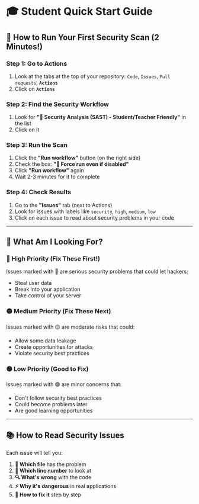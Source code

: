 # 🎓 Student Quick Start Guide

## 🚀 How to Run Your First Security Scan (2 Minutes!)

### Step 1: Go to Actions

1. Look at the tabs at the top of your repository: `Code`, `Issues`, `Pull requests`, **`Actions`**
2. Click on **`Actions`**

### Step 2: Find the Security Workflow

1. Look for **"🔐 Security Analysis (SAST) - Student/Teacher Friendly"** in the list
2. Click on it

### Step 3: Run the Scan

1. Click the **"Run workflow"** button (on the right side)
2. Check the box: **"🎯 Force run even if disabled"**
3. Click **"Run workflow"** again
4. Wait 2-3 minutes for it to complete

### Step 4: Check Results

1. Go to the **"Issues"** tab (next to Actions)
2. Look for issues with labels like `security`, `high`, `medium`, `low`
3. Click on each issue to read about security problems in your code

---

## 🎯 What Am I Looking For?

### 🔴 High Priority (Fix These First!)

Issues marked with 🔴 are serious security problems that could let hackers:

- Steal user data
- Break into your application
- Take control of your server

### 🟡 Medium Priority (Fix These Next)

Issues marked with 🟡 are moderate risks that could:

- Allow some data leakage
- Create opportunities for attacks
- Violate security best practices

### 🟢 Low Priority (Good to Fix)

Issues marked with 🟢 are minor concerns that:

- Don't follow security best practices
- Could become problems later
- Are good learning opportunities

---

## 📚 How to Read Security Issues

Each issue will tell you:

1. **📁 Which file** has the problem
2. **📍 Which line number** to look at
3. **🔍 What's wrong** with the code
4. **⚡ Why it's dangerous** in real applications
5. **🔧 How to fix it** step by step
